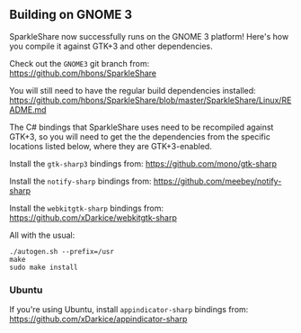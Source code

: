 ## Building on GNOME 3

SparkleShare now successfully runs on the GNOME 3 platform!
Here's how you compile it against GTK+3 and other dependencies.

Check out the `GNOME3` git branch from:
    https://github.com/hbons/SparkleShare

You will still need to have the regular build dependencies installed:
    https://github.com/hbons/SparkleShare/blob/master/SparkleShare/Linux/README.md

The C# bindings that SparkleShare uses need to be recompiled against GTK+3, so
you will need to get the the dependencies from the specific locations listed
below, where they are GTK+3-enabled.

Install the `gtk-sharp3` bindings from:
https://github.com/mono/gtk-sharp

Install the `notify-sharp` bindings from:
https://github.com/meebey/notify-sharp

Install the `webkitgtk-sharp` bindings from:
https://github.com/xDarkice/webkitgtk-sharp

All with the usual:

```
./autogen.sh --prefix=/usr
make
sudo make install
```

### Ubuntu

If you're using Ubuntu, install `appindicator-sharp` bindings from:
https://github.com/xDarkice/appindicator-sharp

